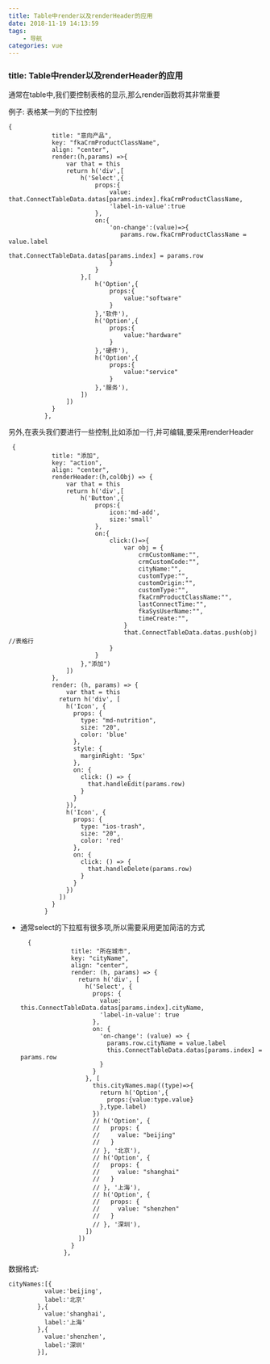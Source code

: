 ```yaml
---
title: Table中render以及renderHeader的应用
date: 2018-11-19 14:13:59
tags:
	- 导航
categories: vue
---
```



### title: Table中render以及renderHeader的应用

通常在table中,我们要控制表格的显示,那么render函数将其非常重要


例子: 表格某一列的下拉控制

	{
	            title: "意向产品",
	            key: "fkaCrmProductClassName",
	            align: "center",
	            render:(h,params) =>{
	                var that = this
	                return h('div',[
	                    h('Select',{
	                        props:{
	                            value: that.ConnectTableData.datas[params.index].fkaCrmProductClassName,
	                            'label-in-value':true
	                        },
	                        on:{
	                            'on-change':(value)=>{
	                               params.row.fkaCrmProductClassName = value.label
	                               that.ConnectTableData.datas[params.index] = params.row 
	                            }
	                        }
	                    },[
	                        h('Option',{
	                            props:{
	                                value:"software"
	                            }
	                        },'软件'),
	                        h('Option',{
	                            props:{
	                                value:"hardware"
	                            }
	                        },'硬件'),
	                        h('Option',{
	                            props:{
	                                value:"service"
	                            }
	                        },'服务'),
	                    ])
	                ])
	            }
	          },


另外,在表头我们要进行一些控制,比如添加一行,并可编辑,要采用renderHeader

	 {
	            title: "添加",
	            key: "action",
	            align: "center",
	            renderHeader:(h,colObj) => {
	                var that = this
	                return h('div',[
	                    h('Button',{
	                        props:{
	                            icon:'md-add',
	                            size:'small'
	                        },
	                        on:{
	                            click:()=>{
	                                var obj = {
	                                    crmCustomName:"",
	                                    crmCustomCode:"",
	                                    cityName:"",
	                                    customType:"",
	                                    customOrigin:"",
	                                    customType:"",
	                                    fkaCrmProductClassName:"",
	                                    lastConnectTime:"",
	                                    fkaSysUserName:"",
	                                    timeCreate:"",
	                                }
	                                that.ConnectTableData.datas.push(obj) //表格行
	                            }
	                        }
	                    },"添加")
	                ])
	            },
	            render: (h, params) => {
	                var that = this
	              return h('div', [
	                h('Icon', {
	                  props: {
	                    type: "md-nutrition",
	                    size: "20",
	                    color: 'blue'
	                  },
	                  style: {
	                    marginRight: '5px'
	                  },
	                  on: {
	                    click: () => {
	                      that.handleEdit(params.row)
	                    }
	                  }
	                }),
	                h('Icon', {
	                  props: {
	                    type: "ios-trash",
	                    size: "20",
	                    color: 'red'
	                  },
	                  on: {
	                    click: () => {
	                      that.handleDelete(params.row)
	                    }
	                  }
	                })
	              ])
	            }
	          }



- 通常select的下拉框有很多项,所以需要采用更加简洁的方式

		{
		            title: "所在城市",
		            key: "cityName",
		            align: "center",
		            render: (h, params) => {
		              return h('div', [
		                h('Select', {
		                  props: {
		                    value: this.ConnectTableData.datas[params.index].cityName,
		                    'label-in-value': true
		                  },
		                  on: {
		                    'on-change': (value) => {
		                      params.row.cityName = value.label
		                      this.ConnectTableData.datas[params.index] = params.row
		                    }
		                  }
		                }, [
		                  this.cityNames.map((type)=>{
		                    return h('Option',{
		                      props:{value:type.value}
		                    },type.label)
		                  })
		                  // h('Option', {
		                  //   props: {
		                  //     value: "beijing"
		                  //   }
		                  // }, '北京'),
		                  // h('Option', {
		                  //   props: {
		                  //     value: "shanghai"
		                  //   }
		                  // }, '上海'),
		                  // h('Option', {
		                  //   props: {
		                  //     value: "shenzhen"
		                  //   }
		                  // }, '深圳'),
		                ])
		              ])
		            }
		          },


数据格式:

	cityNames:[{
	          value:'beijing',
	          label:'北京'
	        },{
	          value:'shanghai',
	          label:'上海'
	        },{
	          value:'shenzhen',
	          label:'深圳'
	        }],